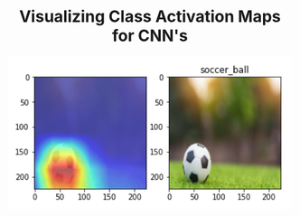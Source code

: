 # 

<h1 align="center">Visualizing Class Activation Maps for CNN's</h1>
<a href="#">
  <div align="center">
    <img src="screenshot.png" width='700'/>
  </div>
</a> 
